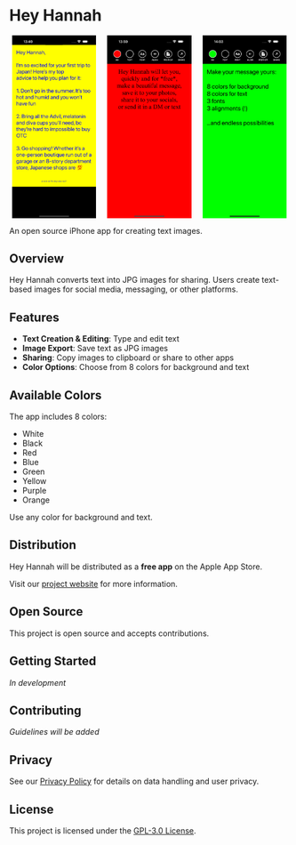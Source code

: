 # Hey Hannah

<div align="center" style="display: flex; justify-content: center; gap: 0;">
  <img src="assets/screenshot-1.png" alt="Hey Hannah Screenshot 1" style="max-width:30%; display:inline-block; vertical-align:top; margin-right:4%;">
  <img src="assets/screenshot-2.png" alt="Hey Hannah Screenshot 2" style="max-width:30%; display:inline-block; vertical-align:top; margin-right:4%;">
  <img src="assets/screenshot-3.png" alt="Hey Hannah Screenshot 3" style="max-width:30%; display:inline-block; vertical-align:top;">
</div>

An open source iPhone app for creating text images.

## Overview

Hey Hannah converts text into JPG images for sharing. Users create text-based images for social media, messaging, or other platforms.

## Features

- **Text Creation & Editing**: Type and edit text
- **Image Export**: Save text as JPG images
- **Sharing**: Copy images to clipboard or share to other apps
- **Color Options**: Choose from 8 colors for background and text

## Available Colors

The app includes 8 colors:

- White
- Black
- Red
- Blue
- Green
- Yellow
- Purple
- Orange

Use any color for background and text.

## Distribution

Hey Hannah will be distributed as a **free app** on the Apple App Store.

Visit our [project website](https://decentralizeddan.github.io/hey-hannah) for more information.

## Open Source

This project is open source and accepts contributions.

## Getting Started

_In development_

## Contributing

_Guidelines will be added_

## Privacy

See our [Privacy Policy](privacy.md) for details on data handling and user privacy.

## License

This project is licensed under the [GPL-3.0 License](https://www.gnu.org/licenses/gpl-3.0.en.html#license-text).
